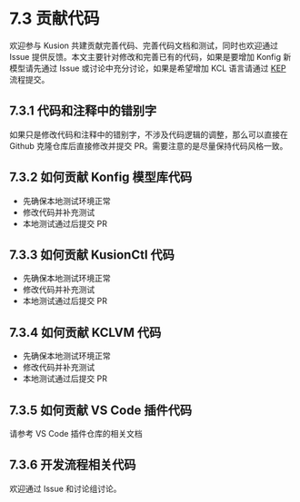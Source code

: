 # 7.3 贡献代码

欢迎参与 Kusion 共建贡献完善代码、完善代码文档和测试，同时也欢迎通过 Issue 提供反馈。本文主要针对修改和完善已有的代码，如果是要增加 Konfig 新模型请先通过 Issue 或讨论中充分讨论，如果是希望增加 KCL 语言请通过 [KEP](https://kusionstack.io/docs/develop/kep/) 流程提交。

## 7.3.1 代码和注释中的错别字

如果只是修改代码和注释中的错别字，不涉及代码逻辑的调整，那么可以直接在 Github 克隆仓库后直接修改并提交 PR。需要注意的是尽量保持代码风格一致。

## 7.3.2 如何贡献 Konfig 模型库代码

- 先确保本地测试环境正常
- 修改代码并补充测试
- 本地测试通过后提交 PR

## 7.3.3 如何贡献 KusionCtl 代码

- 先确保本地测试环境正常
- 修改代码并补充测试
- 本地测试通过后提交 PR

## 7.3.4 如何贡献 KCLVM 代码

- 先确保本地测试环境正常
- 修改代码并补充测试
- 本地测试通过后提交 PR

## 7.3.5 如何贡献 VS Code 插件代码

请参考 VS Code 插件仓库的相关文档

## 7.3.6 开发流程相关代码

欢迎通过 Issue 和讨论组讨论。
